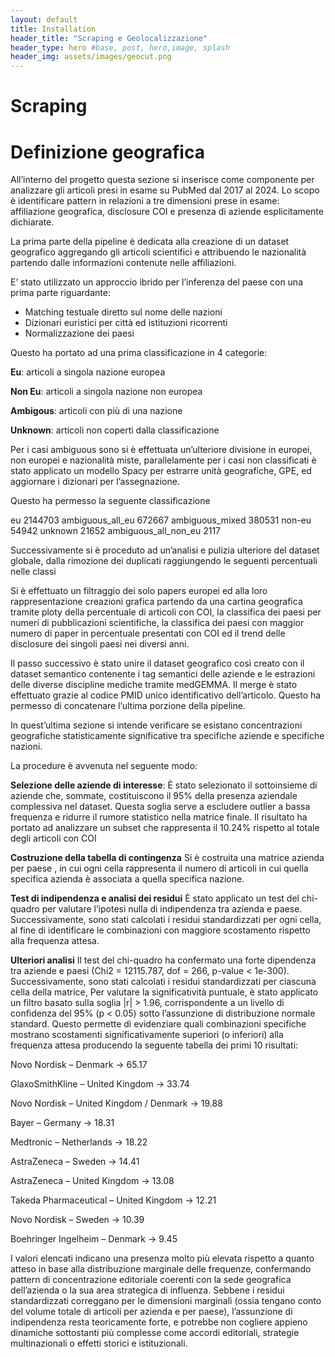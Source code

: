 ```yaml
---
layout: default
title: Installation
header_title: "Scraping e Geolocalizzazione"
header_type: hero #base, post, hero,image, splash
header_img: assets/images/geocut.png
---
```


# Scraping



# Definizione geografica

All’interno del progetto questa sezione si inserisce come componente per analizzare gli articoli presi in esame su PubMed dal 2017 al 2024. Lo scopo è identificare pattern in relazioni a tre dimensioni prese in esame: affiliazione geografica, disclosure COI e presenza di aziende esplicitamente dichiarate. 

La prima parte della pipeline è dedicata alla creazione di un dataset geografico aggregando gli articoli scientifici e attribuendo le nazionalità partendo dalle informazioni contenute nelle affiliazioni. 

E’ stato utilizzato un approccio ibrido per l’inferenza del paese con una prima parte riguardante:

<ul>
  <li>Matching testuale diretto sul nome delle nazioni </li>
  <li>Dizionari euristici per città ed istituzioni ricorrenti</li>
  <li>Normalizzazione dei paesi</li>
</ul>


Questo ha portato ad una prima classificazione in 4 categorie: 

<strong>Eu</strong>: articoli  a singola nazione europea

<strong>Non Eu</strong>: articoli  a singola nazione non europea

<strong>Ambigous</strong>: articoli con più di una nazione

<strong>Unknown</strong>: articoli non coperti dalla classificazione

Per i casi ambiguous sono si è effettuata un’ulteriore divisione in europei, non europei e nazionalità miste, parallelamente per i casi non classificati è stato applicato un modello Spacy per estrarre unità geografiche, GPE, ed aggiornare i dizionari per l’assegnazione.

Questo ha permesso la seguente classificazione

eu  2144703
ambiguous_all_eu   672667
ambiguous_mixed   380531
non-eu    54942
unknown    21652
ambiguous_all_non_eu     2117

Successivamente si è proceduto ad un’analisi e pulizia ulteriore del dataset globale, dalla rimozione dei duplicati raggiungendo le seguenti percentuali nelle classi

Si è effettuato un filtraggio dei solo papers europei ed alla loro rappresentazione creazioni grafica  partendo da una cartina geografica tramite ploty della percentuale di articoli con COI, la classifica dei paesi per numeri di pubblicazioni scientifiche, la classifica dei paesi con maggior numero di paper in percentuale presentati con COI ed il trend delle disclosure dei singoli paesi nei diversi anni. 

Il passo successivo è stato unire il dataset geografico così creato con il dataset semantico contenente i tag semantici delle aziende e le estrazioni delle diverse discipline mediche tramite medGEMMA. Il merge è stato effettuato grazie al codice PMID unico identificativo dell’articolo. Questo ha permesso di concatenare l’ultima porzione della pipeline.

In quest’ultima sezione si intende verificare se esistano concentrazioni geografiche statisticamente significative tra specifiche aziende e specifiche nazioni. 

La procedure è avvenuta nel seguente modo:

<strong>Selezione delle aziende di interesse</strong>:
È stato selezionato il sottoinsieme di aziende che, sommate, costituiscono il 95% della presenza aziendale complessiva nel dataset. Questa soglia serve a escludere outlier a bassa frequenza e ridurre il rumore statistico nella matrice finale. Il risultato ha portato ad analizzare un subset che rappresenta il 10.24% rispetto al totale degli articoli con COI 


<strong>Costruzione della tabella di contingenza</strong>
Si è costruita una matrice azienda  per paese , in cui ogni cella rappresenta il numero di articoli in cui quella specifica azienda è associata a quella specifica nazione.


<strong>Test di indipendenza e analisi dei residui</strong>
È stato applicato un test del chi-quadro per valutare l’ipotesi nulla di indipendenza tra azienda e paese. Successivamente, sono stati calcolati i residui standardizzati per ogni cella, al fine di identificare le combinazioni con maggiore scostamento rispetto alla frequenza attesa.



<strong>Ulteriori analisi</strong>
Il test del chi-quadro ha confermato una forte dipendenza tra aziende e paesi (Chi2 = 12115.787, dof = 266, p-value < 1e-300).
Successivamente, sono stati calcolati i residui standardizzati per ciascuna cella della matrice, Per valutare la significatività puntuale, è stato applicato un filtro basato sulla soglia |r| > 1.96, corrispondente a un livello di confidenza del 95% (p < 0.05) sotto l’assunzione di distribuzione normale standard. Questo permette di evidenziare quali combinazioni specifiche mostrano scostamenti significativamente superiori (o inferiori) alla frequenza attesa producendo la seguente tabella dei primi 10 risultati:

Novo Nordisk – Denmark → 65.17


GlaxoSmithKline – United Kingdom → 33.74


Novo Nordisk – United Kingdom / Denmark → 19.88


Bayer – Germany → 18.31


Medtronic – Netherlands → 18.22


AstraZeneca – Sweden → 14.41


AstraZeneca – United Kingdom → 13.08


Takeda Pharmaceutical – United Kingdom → 12.21


Novo Nordisk – Sweden → 10.39


Boehringer Ingelheim – Denmark → 9.45

I valori elencati indicano una presenza molto più elevata rispetto a quanto atteso in base alla distribuzione marginale delle frequenze, confermando pattern di concentrazione editoriale coerenti con la sede geografica dell’azienda o la sua area strategica di influenza. Sebbene i residui standardizzati correggano per le dimensioni marginali (ossia tengano conto del volume totale di articoli per azienda e per paese), l’assunzione di indipendenza resta teoricamente forte, e potrebbe non cogliere appieno dinamiche sottostanti più complesse come accordi editoriali, strategie multinazionali o effetti storici e istituzionali.